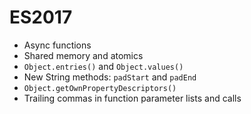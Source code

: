 # ES2017

- Async functions
- Shared memory and atomics
- `Object.entries()` and `Object.values()`
- New String methods: `padStart` and `padEnd`
- `Object.getOwnPropertyDescriptors()`
- Trailing commas in function parameter lists and calls
